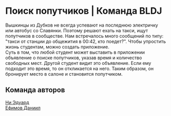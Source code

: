 # Поиск попутчиков | Команда BLDJ

Вышкинцы из Дубков не всегда успевают на последнюю электричку или автобус со Славянки. Поэтому решают ехать на такси, ищут попутчиков в сообществе. Нам встречалось много сообщений по типу: "такси от станции до общежития в 00:42, кто поедет?". Чтобы упростить жизнь студентам, можно создать приложение.  
Суть в том, что любой студент может выставить в приложении объявление о поиске попутчиков, указав время и количество свободных мест. Другой студент видит это объявление. Если ему подходит это время, то он откликается на него. Таким образом, он бронирует место в салоне и становится попутчиком.

## Команда авторов 
[Ни Эдуард](https://github.com/EdwardNee)  
[Ефимов Даниил](https://github.com/daefimov-1)
